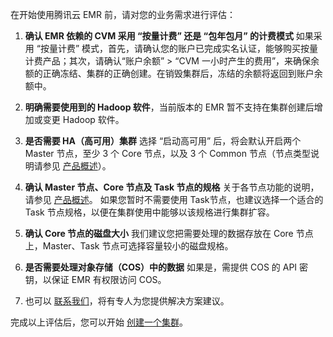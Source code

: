 在开始使用腾讯云 EMR 前，请对您的业务需求进行评估：
1. **确认 EMR 依赖的 CVM 采用 “按量计费” 还是 “包年包月” 的计费模式**
如果采用 “按量计费” 模式，首先，请确认您的账户已完成实名认证，能够购买按量计费产品；其次，请确认“账户余额” > “CVM 一小时产生的费用”，来确保余额的正确冻结、集群的正确创建。在销毁集群后，冻结的余额将返回到账户余额中。

2. **明确需要使用到的 Hadoop 软件**，当前版本的 EMR 暂不支持在集群创建后增加或变更 Hadoop 软件。
 
3. **是否需要 HA（高可用）集群**
选择 “启动高可用” 后，将会默认开启两个 Master 节点，至少 3 个 Core 节点，以及 3 个 Common 节点（节点类型说明请参见 [产品概述](https://www.qcloud.com/document/product/589/10813)）。

4. **确认 Master 节点、Core 节点及 Task 节点的规格**
关于各节点功能的说明，请参见 [产品概述](https://www.qcloud.com/document/product/589/10813)。
如果您暂时不需要使用 Task节点，也建议选择一个适合的 Task 节点规格，以便在集群使用中能够以该规格进行集群扩容。

5. **确认 Core 节点的磁盘大小**
我们建议您把需要处理的数据存放在 Core 节点上，Master、Task 节点可选择容量较小的磁盘规格。

6. **是否需要处理对象存储（COS）中的数据**
如果是，需提供 COS 的 API 密钥，以保证 EMR 有权限访问 COS。

7. 也可以 [联系我们](https://wj.qq.com/s/1510452/fd70)，将有专人为您提供解决方案建议。

完成以上评估后，您可以开始 [创建一个集群](https://www.qcloud.com/document/product/589/10981?!preview&lang=cn)。